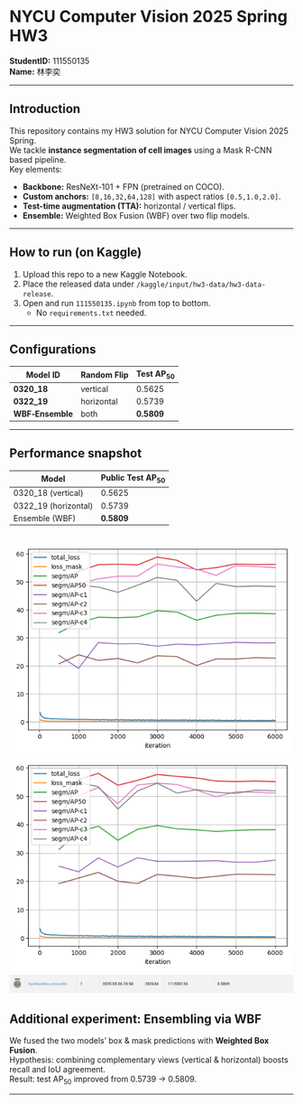 # NYCU Computer Vision 2025 Spring HW3

**StudentID:** 111550135  
**Name:** 林李奕

---

## Introduction

This repository contains my HW3 solution for NYCU Computer Vision 2025 Spring.  
We tackle **instance segmentation of cell images** using a Mask R-CNN based pipeline.  
Key elements:

- **Backbone:** ResNeXt-101 + FPN (pretrained on COCO).  
- **Custom anchors:** `[8,16,32,64,128]` with aspect ratios `[0.5,1.0,2.0]`.  
- **Test-time augmentation (TTA):** horizontal / vertical flips.  
- **Ensemble:** Weighted Box Fusion (WBF) over two flip models.

---

## How to run (on Kaggle)

1. Upload this repo to a new Kaggle Notebook.  
2. Place the released data under `/kaggle/input/hw3-data/hw3-data-release`.  
3. Open and run `111550135.ipynb` from top to bottom.  
   - No `requirements.txt` needed.

---

## Configurations

| Model ID          | Random Flip | Test AP<sub>50</sub> |
|-------------------|-------------|----------------------|
| **0320_18**       | vertical    | 0.5625               |
| **0322_19**       | horizontal  | 0.5739               |
| **WBF‐Ensemble**  | both        | **0.5809**           |

---

## Performance snapshot

| Model              | Public Test AP<sub>50</sub> |
|--------------------|------------------------------|
| 0320_18 (vertical)  | 0.5625                       |
| 0322_19 (horizontal)| 0.5739                       |
| Ensemble (WBF)      | **0.5809**                   |

![learning curves1](results/0320_18_curve.png)  
![learning curves2](results/0322_19_curve.png) 
![leaderboard snapshot](results/snapshot.png) 
---

## Additional experiment: Ensembling via WBF

We fused the two models’ box & mask predictions with **Weighted Box Fusion**.  
Hypothesis: combining complementary views (vertical & horizontal) boosts recall and IoU agreement.  
Result: test AP<sub>50</sub> improved from 0.5739 → 0.5809.

---
